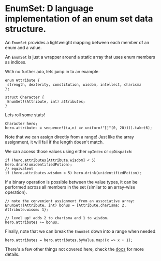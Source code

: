 EnumSet: D language implementation of an enum set data structure.
===

An `EnumSet` provides a lightweight mapping between each member of an enum and a
value.

An `EnumSet` is just a wrapper around a static array that uses enum members as
indices.

With no further ado, lets jump in to an example:

```
enum Attribute {
 strength, dexterity, constitution, wisdom, intellect, charisma
};

struct Character {
 EnumSet!(Attribute, int) attributes;
}
```

Lets roll some stats!

```
Character hero;
hero.attributes = sequence!((a,n) => uniform!"[]"(0, 20))().take(6);
```

Note that we can assign directly from a range!
Just like the array assignment, it will fail if the length doesn't match.

We can access those values using either `opIndex` or `opDispatch`:

```
if (hero.attributes[Attribute.wisdom] < 5) hero.drink(unidentifiedPotion);
// equivalent
if (hero.attributes.wisdom < 5) hero.drink(unidentifiedPotion);
```

If a binary operation is possible between the value types, it can be performed
across all members in the set (similar to an array-wise operation).

```
// note the convenient assignment from an associative array:
EnumSet!(Attribute, int) bonus = {Attribute.charisma: 2, Attribute.wisom: 1};

// level up! adds 2 to charisma and 1 to wisdom.
hero.attributes += bonus;
```

Finally, note that we can break the `EnumSet` down into a range when needed:

```
hero.attributes = hero.attributes.byValue.map!(x => x + 1);
```

There's a few other things not covered here,
check the [docs](http://rcorre.github.io/dtiled/index.html) for more details.
